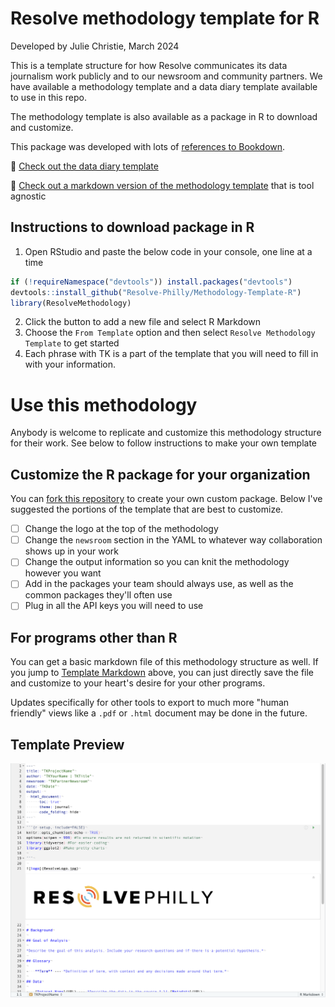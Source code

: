 # Resolve methodology template for R

Developed by Julie Christie, March 2024

This is a template structure for how Resolve communicates its data journalism work publicly and to our newsroom and community partners. We have available a methodology template and a data diary template available to use in this repo.

The methodology template is also available as a package in R to download and customize.

This package was developed with lots of [references to Bookdown](https://bookdown.org/yihui/rmarkdown/document-templates.html).

:link: [Check out the data diary template](https://github.com/Resolve-Philly/Methodology-Template/blob/main/Data%20Diary%20Template.md)

:link: [Check out a markdown version of the methodology template](https://github.com/Resolve-Philly/Methodology-Template/blob/main/Template%20Markdown.md) that is tool agnostic

## Instructions to download package in R

1. Open RStudio and paste the below code in your console, one line at a time
```r
if (!requireNamespace("devtools")) install.packages("devtools")
devtools::install_github("Resolve-Philly/Methodology-Template-R")
library(ResolveMethodology)
```
2. Click the button to add a new file and select R Markdown
3. Choose the `From Template` option and then select `Resolve Methodology Template` to get started
4. Each phrase with TK is a part of the template that you will need to fill in with your information.

# Use this methodology
Anybody is welcome to replicate and customize this methodology structure for their work. See below to follow instructions to make your own template

## Customize the R package for your organization

You can [fork this repository](https://docs.github.com/en/pull-requests/collaborating-with-pull-requests/working-with-forks/fork-a-repo) to create your own custom package. Below I've suggested the portions of the template that are best to customize.

- [ ] Change the logo at the top of the methodology
- [ ] Change the `newsroom` section in the YAML to whatever way collaboration shows up in your work
- [ ] Change the output information so you can knit the methodology however you want
- [ ] Add in the packages your team should always use, as well as the common packages they'll often use
- [ ] Plug in all the API keys you will need to use

## For programs other than R

You can get a basic markdown file of this methodology structure as well. If you jump to [Template Markdown](https://github.com/Resolve-Philly/Methodology-Template-R/blob/main/Template%20Markdown.md) above, you can just directly save the file and customize to your heart's desire for your other programs. 

Updates specifically for other tools to export to much more "human friendly" views like a `.pdf` or `.html` document may be done in the future.

## Template Preview

![TemplatePreview](inst/rmarkdown/templates/template-name/skeleton/TemplatePreview.png)
